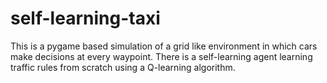 # self-learning-taxi

This is a pygame based simulation of a grid like environment in which cars make decisions at every waypoint. There is a self-learning agent learning traffic rules from scratch using a Q-learning algorithm.
